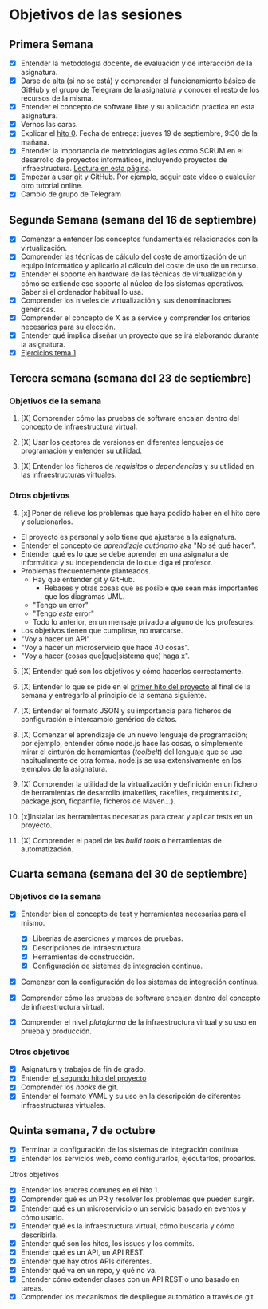 # Objetivos de las sesiones

## Primera Semana

- [x] Entender la metodología docente, de evaluación y de interacción de la asignatura.
- [x] Darse de alta (si no se está) y comprender el funcionamiento básico de GitHub y el grupo de Telegram de la asignatura y conocer el resto de los recursos de la misma.
- [x] Entender el concepto de software libre y su aplicación práctica en esta asignatura.
- [x] Vernos las caras.
- [x] Explicar el [hito 0](http://jj.github.io/IV/documentos/proyecto/0.Repositorio). Fecha de entrega: jueves 19 de septiembre, 9:30 de la mañana.
- [x] Entender la importancia de metodologías ágiles como SCRUM en el desarrollo de proyectos informáticos, incluyendo proyectos de infraestructura. [Lectura en esta página](https://en.wikipedia.org/wiki/Agile_software_development).
- [x] Empezar a usar git y GitHub. Por ejemplo, [seguir este vídeo](https://www.youtube.com/watch?v=gmXyJI01qa8) o cualquier otro tutorial online.
- [x] Cambio de grupo de Telegram

## Segunda Semana (semana del 16 de septiembre)

- [x] Comenzar a entender los conceptos fundamentales relacionados con la virtualización.
- [x] Comprender las técnicas de cálculo del coste de amortización de un equipo informático y aplicarlo al cálculo del coste de uso de un recurso.
- [x] Entender el soporte en hardware de las técnicas de virtualización y cómo se extiende ese soporte al núcleo de los sistemas operativos. Saber si el ordenador habitual lo usa.
- [x] Comprender los niveles de virtualización y sus denominaciones genéricas.
- [x] Comprender el concepto de X as a service y comprender los criterios necesarios para su elección.
- [x] Entender qué implica diseñar un proyecto que se irá elaborando durante la asignatura.
- [x] [Ejercicios tema 1](https://github.com/miguelangelrdguez/ejercicios_iv/blob/master/tema_1/ejercicios_tema_1.md)

## Tercera semana (semana del 23 de septiembre)

### Objetivos de la semana

1. [X] Comprender cómo las pruebas de software encajan dentro del concepto
   de infraestructura virtual.

2. [X] Usar los gestores de versiones en diferentes lenguajes de
  programación y entender su utilidad.

3. [X] Entender los ficheros de *requisitos* o *dependencias* y su utilidad en las
  infraestructuras virtuales.

### Otros objetivos
4. [x] Poner de relieve los problemas que haya podido haber en el hito cero y solucionarlos.
  * El proyecto es personal y sólo tiene que ajustarse a la asignatura.
  * Entender el concepto de *aprendizaje autónomo* aka "No sé qué hacer". 
  * Entender qué es lo que se debe aprender en una asignatura de informática y su independencia de lo que diga el profesor.
  * Problemas frecuentemente planteados.
	* Hay que entender git y GitHub. 
		* Rebases y otras cosas que es posible que sean más importantes que los diagramas UML. 
	* "Tengo un error"
	* "Tengo *este* error"
	* Todo lo anterior, en un mensaje privado a alguno de los profesores.
  * Los objetivos tienen que cumplirse, no marcarse.
  * "Voy a hacer un API"
  * "Voy a hacer un microservicio que hace 40 cosas".
  * "Voy a hacer (cosas que|que|sistema que) haga x".

5. [X] Entender qué son los objetivos y cómo hacerlos correctamente.


6. [X] Entender lo que se pide en el [primer hito del proyecto](http://jj.github.io/IV/documentos/proyecto/1.Infraestructura) 
al final de la semana y entregarlo al principio de la semana siguiente.

7. [X] Entender el formato JSON y su importancia para ficheros de
  configuración e intercambio genérico de datos.

8. [X] Comenzar el aprendizaje de un nuevo lenguaje de programación; por ejemplo,
  entender cómo node.js hace las cosas, o simplemente mirar el
  cinturón de herramientas (*toolbelt*) del lenguaje que se use habitualmente de
  otra forma. node.js se usa extensivamente en los ejemplos de la asignatura.

9. [X] Comprender la utilidad de la virtualización y definición en un fichero de herramientas de desarrollo (makefiles, rakefiles, requiments.txt, package.json, ficpanfile, ficheros de Maven...).

10. [x]Instalar las herramientas necesarias para crear y aplicar tests en un proyecto.

11. [X] Comprender el papel de las *build tools* o herramientas de automatización.

## Cuarta semana (semana del 30 de septiembre)

### Objetivos de la semana

- [x] Entender bien el concepto de test y herramientas necesarias para el mismo.
  - [x] Librerías de aserciones y marcos de pruebas.
  - [x] Descripciones de infraestructura
  - [x] Herramientas de construcción.
  - [x] Configuración de sistemas de integración continua.
- [x] Comenzar con la configuración de los sistemas de integración
   continua.
   
- [x] Comprender cómo las pruebas de software encajan dentro del concepto
   de infraestructura virtual.
   
- [x] Comprender el nivel *plataforma* de la infraestructura virtual y su uso en prueba y producción.

### Otros objetivos

- [x] Asignatura y trabajos de fin de grado.
- [x] Entender [el segundo hito del proyecto](http://jj.github.io/IV/documentos/proyecto/2.CI)
- [x] Comprender los *hooks* de git.
- [x] Entender el formato YAML y su uso en la descripción de diferentes infraestructuras virtuales. 

## Quinta semana, 7 de octubre

- [x] Terminar la configuración de los sistemas de integración continua
- [x] Entender los servicios web, cómo configurarlos, ejecutarlos, probarlos.

Otros objetivos
- [x] Entender los errores comunes en el hito 1.
- [x] Comprender qué es un PR y resolver los problemas que pueden surgir.
- [x] Entender qué es un microservicio o un servicio basado en eventos y cómo usarlo.
- [x] Entender qué es la infraestructura virtual, cómo buscarla y cómo describirla.
- [x] Entender qué son los hitos, los issues y los commits.
- [x] Entender qué es un API, un API REST.
- [x] Entender que hay otros APIs diferentes.
- [x] Entender qué va en un repo, y qué no va.
- [x] Entender cómo extender clases con un API REST o uno basado en tareas.
- [x] Comprender los mecanismos de despliegue automático a través de git.
